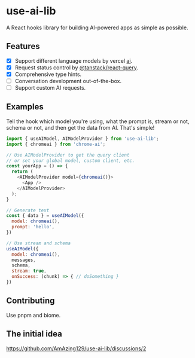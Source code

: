 # use-ai-lib
A React hooks library for building AI-powered apps as simple as possible.

## Features

- [x] Support different language models by vercel [ai](https://github.com/vercel/ai).
- [x] Request status control by [@tanstack/react-query](https://github.com/tanstack/query).
- [x] Comprehensive type hints.
- [ ] Conversation development out-of-the-box.
- [ ] Support custom AI requests.

## Examples

Tell the hook which model you're using, what the prompt is, stream or not, schema or not, and then get the data from AI. That's simple!
```js
import { useAIModel, AIModelProvider } from 'use-ai-lib';
import { chromeai } from 'chrome-ai';

// Use AIModelProvider to get the query client
// or set your global model, custom client, etc.
const yourApp = () => {
  return (
    <AIModelProvider model={chromeai()}>
      <App />
    </AIModelProvider>
  );
}

// Generate text
const { data } = useAIModel({
  model: chromeai(),
  prompt: 'hello',
})

// Use stream and schema
useAIModel({
  model: chromeai(),
  messages,
  schema,
  stream: true,
  onSuccess: (chunk) => { // doSomething }
})
```

## Contributing

Use pnpm and biome.

## The initial idea

https://github.com/AmAzing129/use-ai-lib/discussions/2


